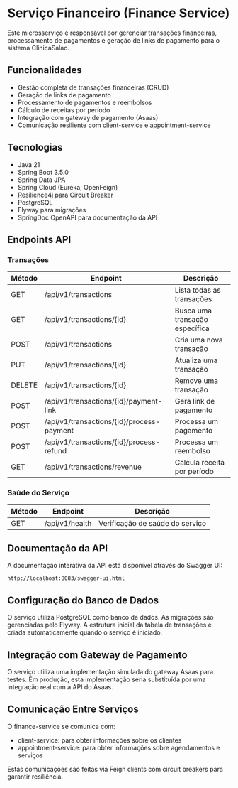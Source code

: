 # Serviço Financeiro (Finance Service)

Este microsserviço é responsável por gerenciar transações financeiras, processamento de pagamentos e geração de links de pagamento para o sistema ClinicaSalao.

## Funcionalidades

- Gestão completa de transações financeiras (CRUD)
- Geração de links de pagamento
- Processamento de pagamentos e reembolsos
- Cálculo de receitas por período
- Integração com gateway de pagamento (Asaas)
- Comunicação resiliente com client-service e appointment-service

## Tecnologias

- Java 21
- Spring Boot 3.5.0
- Spring Data JPA
- Spring Cloud (Eureka, OpenFeign)
- Resilience4j para Circuit Breaker
- PostgreSQL
- Flyway para migrações
- SpringDoc OpenAPI para documentação da API

## Endpoints API

### Transações

| Método | Endpoint | Descrição |
|--------|----------|-----------|
| GET    | /api/v1/transactions | Lista todas as transações |
| GET    | /api/v1/transactions/{id} | Busca uma transação específica |
| POST   | /api/v1/transactions | Cria uma nova transação |
| PUT    | /api/v1/transactions/{id} | Atualiza uma transação |
| DELETE | /api/v1/transactions/{id} | Remove uma transação |
| POST   | /api/v1/transactions/{id}/payment-link | Gera link de pagamento |
| POST   | /api/v1/transactions/{id}/process-payment | Processa um pagamento |
| POST   | /api/v1/transactions/{id}/process-refund | Processa um reembolso |
| GET    | /api/v1/transactions/revenue | Calcula receita por período |

### Saúde do Serviço

| Método | Endpoint | Descrição |
|--------|----------|-----------|
| GET    | /api/v1/health | Verificação de saúde do serviço |

## Documentação da API

A documentação interativa da API está disponível através do Swagger UI:

```
http://localhost:8083/swagger-ui.html
```

## Configuração do Banco de Dados

O serviço utiliza PostgreSQL como banco de dados. As migrações são gerenciadas pelo Flyway. A estrutura inicial da tabela de transações é criada automaticamente quando o serviço é iniciado.

## Integração com Gateway de Pagamento

O serviço utiliza uma implementação simulada do gateway Asaas para testes. Em produção, esta implementação seria substituída por uma integração real com a API do Asaas.

## Comunicação Entre Serviços

O finance-service se comunica com:

- client-service: para obter informações sobre os clientes
- appointment-service: para obter informações sobre agendamentos e serviços

Estas comunicações são feitas via Feign clients com circuit breakers para garantir resiliência.
